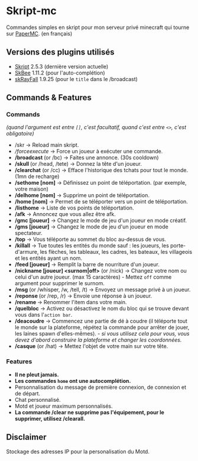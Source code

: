 # Skript-mc
Commandes simples en skript pour mon serveur privé minecraft qui tourne sur [PaperMC](https://github.com/PaperMC/Paper). (en français)

## Versions des plugins utilisés
- [Skript](https://github.com/SkriptLang/Skript) 2.5.3 (dernière version actuelle)
- [SkBee](https://github.com/ShaneBeee/SkBee) 1.11.2 (pour l'auto-complétion)
- [skRayFall](https://dev.bukkit.org/projects/skrayfall) 1.9.25 (pour le `title` dans le /broadcast)

## Commands & Features
### Commands
*(quand l'argument est entre `[]`, c'est facultatif, quand c'est entre `<>`, c'est obligatoire)*
- /skr -> Reload main skript.
- */forceexecute <joueur> <commande>* -> Force un joueur à exécuter une commande.
- **/broadcast <message>** (or /bc) -> Faites une annonce. (30s cooldown)
- **/skull <joueur>** (or /head, /tete) -> Donnez la tête d'un joueur.
- **/clearchat** (or /cc) -> Efface l'historique des tchats pour tout le monde. (1mn de recharge)
- **/sethome [nom]** -> Définissez un point de téléportation. (par exemple, votre maison)
- **/delhome [nom]** -> Supprime un point de téléportation.
- **/home [nom]** -> Permet de se téléporter vers un point de téléportation.
- **/listhome** -> Liste de vos points de téléportation.
- **/afk** -> Annoncez que vous allez être afk.
- **/gmc [joueur]** -> Changez le mode de jeu d'un joueur en mode créatif.
- **/gms [joueur]** -> Changez le mode de jeu d'un joueur en mode spectateur.
- **/top** -> Vous téléporte au sommet du bloc au-dessus de vous.
- **/killall** -> Tue toutes les entités du monde sauf : les joueurs, les porte-d'armure, les flèches, les tableaux, les cadres, les bateaux, les villageois et les entités ayant un nom.
- **/feed [joueur]** -> Remplit la barre de nourriture d'un joueur.
- **/nickname [joueur] <surnom|off>** (or /nick) -> Changez votre nom ou celui d'un autre joueur. (max 15 caractères) - Mettez `off` comme argument pour supprimer le surnom.
- **/msg <joueur> <message>** (or /whisper, /w, /tell, /t) -> Envoyez un message privé à un joueur.
- **/reponse <message>** (or /rep, /r) -> Envoie une réponse à un joueur.
- **/rename <nom>** -> Renommer l'item dans votre main.
- **/quelbloc** -> Activez ou désactivez le nom du bloc qui se trouve devant vous dans l'`action bar`.
- **/deacoudre** -> Commencez une partie de dé à coudre (il téléporte tout le monde sur la plateforme, répétez la commande pour arrêter de jouer, les laines spawn d'elles-mêmes). - *si vous utilisez cela pour vous, vous devez d'abord construire la plateforme et changer les coordonnées.*
- **/casque** (or /hat) -> Mettez l'objet de votre main sur votre tête.

### Features
- **Il ne pleut jamais.**
- **Les commandes `home` ont une autocomplétion.**
- Personnalisation du message de première connexion, de connexion et de départ.
- Chat personnalisé.
- Motd et joueur maximum personnalisés.
- **La commande /clear ne supprime pas l'équipement, pour le supprimer, utilisez /clearall.**

## Disclaimer
Stockage des adresses IP pour la personalisation du Motd.
